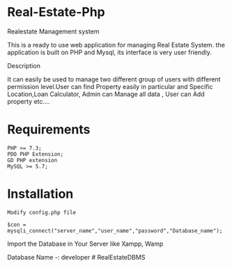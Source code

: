 # Real-Estate-Php



Realestate Management system

This is a ready to use web application for managing Real Estate System. the application is built on PHP and Mysql, its interface is very user friendly.

Description

It can easily be used to manage two different group of users with different permission level.User can find Property easily in particular and Specific Location,Loan Calculator, Admin can Manage all data , User can Add property etc....

# Requirements

    PHP >= 7.3;
    PDO PHP Extension;
    GD PHP extension
    MySQL >= 5.7;


# Installation

    Modify config.php file

    $con = mysqli_connect("server_name","user_name","password","Database_name");

Import the Database in Your Server like Xampp, Wamp

Database Name -: developer
#   R e a l E s t a t e D B M S  
 